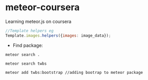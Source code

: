 # meteor-coursera
Learning meteor.js on coursera


```javascript
//Template helpers eg
Template.images.helpers({images: image_data});

```

* Find package:

```
meteor search .

meteor search twbs

meteor add twbs:bootstrap //adding bootrap to meteor package

```
